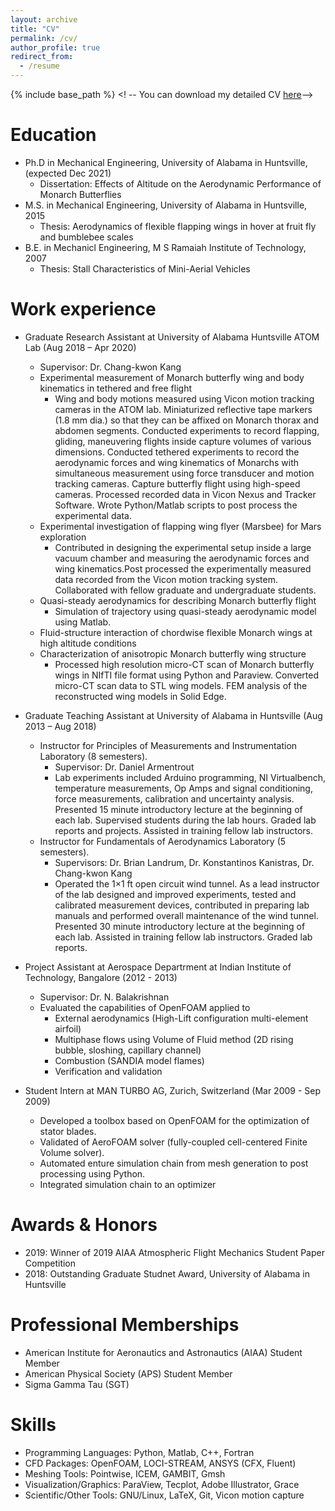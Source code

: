 ```yaml
---
layout: archive
title: "CV"
permalink: /cv/
author_profile: true
redirect_from:
  - /resume
---
```


{% include base_path %}
<! -- You can download my detailed CV [here]()-->

Education
======

* Ph.D in Mechanical Engineering, University of Alabama in Huntsville, (expected Dec 2021)
  * Dissertation: Effects of Altitude on the Aerodynamic Performance of Monarch Butterflies
* M.S. in Mechanical Engineering, University of Alabama in Huntsville, 2015
  * Thesis: Aerodynamics of flexible flapping wings in hover at fruit fly and bumblebee scales
* B.E. in Mechanicl Engineering, M S Ramaiah Institute of Technology, 2007
  * Thesis: Stall Characteristics of Mini-Aerial Vehicles

Work experience
======
* Graduate Research Assistant at University of Alabama Huntsville  ATOM Lab (Aug 2018 – Apr 2020)
  * Supervisor: Dr. Chang-kwon Kang
  * Experimental measurement of Monarch butterfly wing and body kinematics in tethered and free flight
    * Wing and body motions measured using Vicon motion tracking cameras in the ATOM lab. Miniaturized reflective tape markers (1.8 mm dia.) so that they can be affixed on Monarch thorax and abdomen segments. Conducted experiments to record flapping, gliding, maneuvering flights inside capture volumes of various dimensions. Conducted tethered experiments to record the aerodynamic forces and wing kinematics of Monarchs with simultaneous measurement using force transducer and motion tracking cameras. Capture butterfly flight using high-speed cameras. Processed recorded data in Vicon Nexus and Tracker Software. Wrote Python/Matlab scripts to post process the experimental data.
  * Experimental investigation of flapping wing flyer (Marsbee) for Mars exploration
    * Contributed in designing the experimental setup inside a large vacuum chamber and measuring the aerodynamic forces and wing kinematics.Post processed the experimentally measured data recorded from the Vicon motion tracking system. Collaborated with fellow graduate and undergraduate students.
  * Quasi-steady aerodynamics for describing Monarch butterfly flight
    * Simulation of trajectory using quasi-steady aerodynamic model using Matlab.
  * Fluid-structure interaction of chordwise flexible Monarch wings at high altitude conditions
  * Characterization of anisotropic Monarch butterfly wing structure
    * Processed high resolution micro-CT scan of Monarch butterfly wings in NIfTI file format using Python and Paraview. Converted micro-CT scan data to STL wing models. FEM analysis of the reconstructed wing models in Solid Edge.
    
* Graduate Teaching Assistant at University of Alabama in Huntsville (Aug 2013 – Aug 2018)
  * Instructor for Principles of Measurements and Instrumentation Laboratory (8 semesters).
    * Supervisor: Dr. Daniel Armentrout
    * Lab experiments included Arduino programming, NI Virtualbench, temperature measurements, Op Amps and signal conditioning, force measurements, calibration and uncertainty analysis. Presented 15 minute introductory lecture at the beginning of each lab. Supervised students during the lab hours. Graded lab reports and projects. Assisted in training fellow lab instructors.
  * Instructor for Fundamentals of Aerodynamics Laboratory (5 semesters).
    * Supervisors: Dr. Brian Landrum, Dr. Konstantinos Kanistras, Dr. Chang-kwon Kang
    * Operated the 1×1 ft open circuit wind tunnel. As a lead instructor of the lab designed and improved experiments, tested and calibrated measurement devices, contributed in preparing lab manuals and performed overall maintenance of the wind tunnel. Presented 30 minute introductory lecture at the beginning of each lab. Assisted in training fellow lab instructors. Graded lab reports.

* Project Assistant at Aerospace Departrment at Indian Institute of Technology, Bangalore (2012 - 2013)
  * Supervisor: Dr. N. Balakrishnan
  * Evaluated the capabilities of OpenFOAM applied to
    * External aerodynamics (High-Lift configuration multi-element airfoil)
    * Multiphase flows using Volume of Fluid method (2D rising bubble, sloshing, capillary channel)	
    * Combustion (SANDIA model flames)
    * Verification and validation
    
* Student Intern at MAN TURBO AG, Zurich, Switzerland (Mar 2009 - Sep 2009)
    * Developed a toolbox based on OpenFOAM for the optimization of stator blades.
    * Validated of AeroFOAM solver (fully-coupled cell-centered Finite Volume solver).
    * Automated enture simulation chain from mesh generation to post processing using Python.
    * Integrated simulation chain to an optimizer


Awards & Honors
=======
* 2019: Winner of 2019 AIAA Atmospheric Flight Mechanics Student Paper Competition 
* 2018: Outstanding Graduate Studnet Award, University of Alabama in Huntsville

Professional Memberships
======
* American Institute for Aeronautics and Astronautics (AIAA) Student Member
* American Physical Society (APS) Student Member
* Sigma Gamma Tau (SGT) 



Skills
======
* Programming Languages: Python, Matlab, C++, Fortran
* CFD Packages: OpenFOAM, LOCI-STREAM, ANSYS (CFX, Fluent)
* Meshing Tools: Pointwise, ICEM, GAMBIT, Gmsh
* Visualization/Graphics: ParaView, Tecplot, Adobe Illustrator, Grace
* Scientific/Other Tools: GNU/Linux, LaTeX, Git, Vicon motion capture

